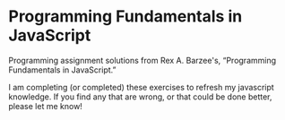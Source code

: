 # Programming Fundamentals in JavaScript
Programming assignment solutions from Rex A. Barzee's, “Programming Fundamentals in JavaScript.”  

I am completing (or completed) these exercises to refresh my javascript knowledge.  If you find any that are wrong, or that could be done better, please let me know!  
